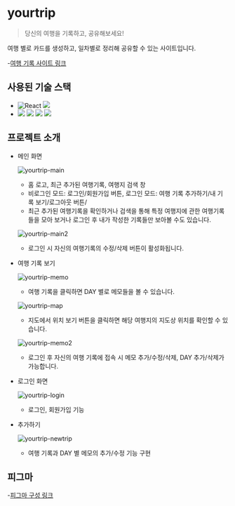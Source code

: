# yourtrip

>당신의 여행을 기록하고, 공유해보세요!

여행 별로 카드를 생성하고, 일차별로 정리해 공유할 수 있는 사이트입니다.

-[여행 기록 사이트 링크](http://yourtrip.co.kr/)

## 사용된 기술 스택

- <img src="https://img.shields.io/badge/React-61DAFB?style=for-the-badge&logo=React&logoColor=black" alt="React"/> <img src="https://img.shields.io/badge/javascript-F7DF1E?style=for-the-badge&logo=javascript&logoColor=black"> 
- <img src="https://img.shields.io/badge/node.js-339933?style=for-the-badge&logo=node.js&logoColor=white"> <img src="https://img.shields.io/badge/express-000000?style=for-the-badge&logo=express&logoColor=white"> <img src="https://img.shields.io/badge/mongodb-47A248?style=for-the-badge&logo=mongodb&logoColor=white"> <img src="https://img.shields.io/badge/Amazon EC2-FF9900?style=for-the-badge&logo=amazon ec2&logoColor=white"> 

## 프로젝트 소개

- 메인 화면

  ![yourtrip-main](https://github.com/kkook1234/yourtrip/assets/134517779/bdd305af-d435-43fd-88ee-99b829cfb7b9)

  - 홈 로고, 최근 추가된 여행기록, 여행지 검색 창
  - 비로그인 모드: 로그인/회원가입 버튼, 로그인 모드: 여행 기록 추가하기/내 기록 보기/로그아웃 버튼/
  - 최근 추가된 여행기록을 확인하거나 검색을 통해 특정 여행지에 관한 여행기록들을 모아 보거나 로그인 후 내가 작성한 기록들만 보아볼 수도 있습니다.

  ![yourtrip-main2](https://github.com/kkook1234/yourtrip/assets/134517779/63aa9b4e-2480-49ac-86c9-717d16daf8c9)

  - 로그인 시 자신의 여행기록의 수정/삭제 버튼이 활성화됩니다.


- 여행 기록 보기

  ![yourtrip-memo](https://github.com/kkook1234/yourtrip/assets/134517779/82543367-283d-44ed-ba70-22147058f254)


  - 여행 기록을 클릭하면 DAY 별로 메모들을 볼 수 있습니다.

  ![yourtrip-map](https://github.com/kkook1234/yourtrip/assets/134517779/43d53f40-2d58-4ccd-badc-49d785cc670f)

  - 지도에서 위치 보기 버튼을 클릭하면 해당 여행지의 지도상 위치를 확인할 수 있습니다.
  
  ![yourtrip-memo2](https://github.com/kkook1234/yourtrip/assets/134517779/16c7e359-3783-44bc-9e9e-933fbf4c5ab1)
  
  - 로그인 후 자신의 여행 기록에 접속 시 메모 추가/수정/삭제, DAY 추가/삭제가 가능합니다.


- 로그인 화면

  ![yourtrip-login](https://github.com/kkook1234/yourtrip/assets/134517779/e2e249f0-f94e-4a63-9e2e-630fdc4efe0b)

  - 로그인, 회원가입 기능


- 추가하기
  
  ![yourtrip-newtrip](https://github.com/kkook1234/yourtrip/assets/134517779/0a7cf4cb-3d8e-47d2-8c5c-73e9e9727792)

  - 여행 기록과 DAY 별 메모의 추가/수정 기능 구현

## 피그마

-[피그마 구성 링크](http://yourtrip.co.kr/](https://www.figma.com/file/1DktgIbaBeVD1LbyD1m1fn/%EC%97%AC%ED%96%89-%EA%B8%B0%EB%A1%9D-%EC%82%AC%EC%9D%B4%ED%8A%B8?type=design&node-id=0-1&mode=design&t=gmYaPYxkiBERR0Cc-0)https://www.figma.com/file/1DktgIbaBeVD1LbyD1m1fn/%EC%97%AC%ED%96%89-%EA%B8%B0%EB%A1%9D-%EC%82%AC%EC%9D%B4%ED%8A%B8?type=design&node-id=0-1&mode=design&t=gmYaPYxkiBERR0Cc-0)
